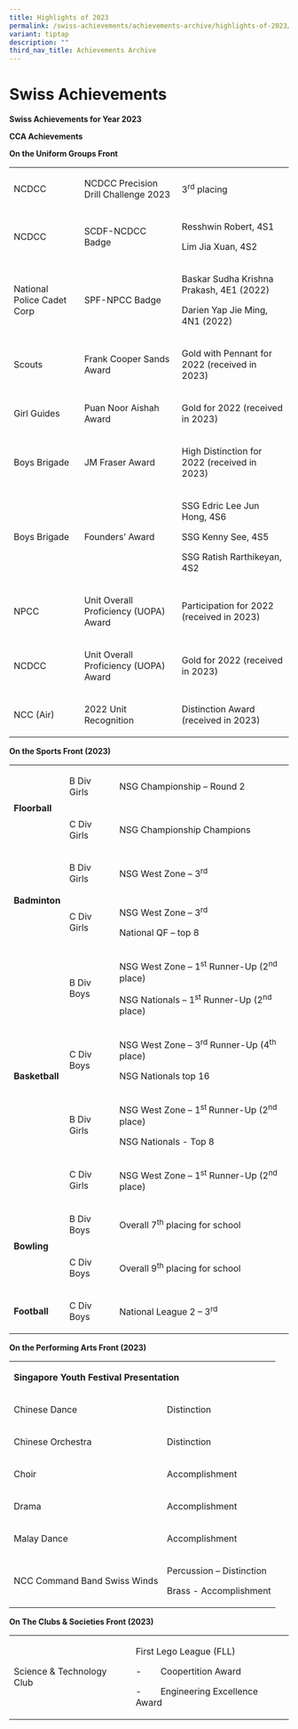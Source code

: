 ```yaml
---
title: Highlights of 2023
permalink: /swiss-achievements/achievements-archive/highlights-of-2023/
variant: tiptap
description: ""
third_nav_title: Achievements Archive
---
```

<h1><strong>Swiss Achievements</strong></h1>
<p><strong>Swiss Achievements for Year 2023</strong>
</p>
<p><strong>CCA Achievements</strong>
</p>
<p><strong>On the Uniform Groups Front</strong>&nbsp;</p>
<table style="minWidth: 75px">
<colgroup>
<col>
<col>
<col>
</colgroup>
<tbody>
<tr>
<td rowspan="1" colspan="1">
<p>NCDCC</p>
</td>
<td rowspan="1" colspan="1">
<p>NCDCC Precision Drill Challenge 2023</p>
</td>
<td rowspan="1" colspan="1">
<p>3<sup>rd</sup> placing</p>
</td>
</tr>
<tr>
<td rowspan="1" colspan="1">
<p>NCDCC</p>
</td>
<td rowspan="1" colspan="1">
<p>SCDF-NCDCC Badge</p>
</td>
<td rowspan="1" colspan="1">
<p>Resshwin Robert, 4S1</p>
<p>Lim Jia Xuan, 4S2</p>
</td>
</tr>
<tr>
<td rowspan="1" colspan="1">
<p>National Police Cadet Corp</p>
</td>
<td rowspan="1" colspan="1">
<p>SPF-NPCC Badge</p>
</td>
<td rowspan="1" colspan="1">
<p>Baskar Sudha Krishna Prakash, 4E1 (2022)</p>
<p>Darien Yap Jie Ming, 4N1 (2022)</p>
</td>
</tr>
<tr>
<td rowspan="1" colspan="1">
<p>Scouts</p>
</td>
<td rowspan="1" colspan="1">
<p>Frank Cooper Sands Award</p>
</td>
<td rowspan="1" colspan="1">
<p>Gold with Pennant for 2022 (received in 2023)</p>
</td>
</tr>
<tr>
<td rowspan="1" colspan="1">
<p>Girl Guides</p>
</td>
<td rowspan="1" colspan="1">
<p>Puan Noor Aishah Award</p>
</td>
<td rowspan="1" colspan="1">
<p>Gold for 2022 (received in 2023)</p>
</td>
</tr>
<tr>
<td rowspan="1" colspan="1">
<p>Boys Brigade</p>
</td>
<td rowspan="1" colspan="1">
<p>JM Fraser Award</p>
</td>
<td rowspan="1" colspan="1">
<p>High Distinction for 2022 (received in 2023)</p>
</td>
</tr>
<tr>
<td rowspan="1" colspan="1">
<p>Boys Brigade</p>
</td>
<td rowspan="1" colspan="1">
<p>Founders’ Award</p>
</td>
<td rowspan="1" colspan="1">
<p>SSG Edric Lee Jun Hong, 4S6</p>
<p>SSG Kenny See, 4S5</p>
<p>SSG Ratish Rarthikeyan, 4S2<strong>&nbsp;</strong>
</p>
</td>
</tr>
<tr>
<td rowspan="1" colspan="1">
<p>NPCC</p>
</td>
<td rowspan="1" colspan="1">
<p>Unit Overall Proficiency (UOPA) Award</p>
</td>
<td rowspan="1" colspan="1">
<p>Participation for 2022 (received in 2023)</p>
</td>
</tr>
<tr>
<td rowspan="1" colspan="1">
<p>NCDCC</p>
</td>
<td rowspan="1" colspan="1">
<p>Unit Overall Proficiency (UOPA) Award</p>
</td>
<td rowspan="1" colspan="1">
<p>Gold for 2022 (received in 2023)</p>
</td>
</tr>
<tr>
<td rowspan="1" colspan="1">
<p>NCC (Air)</p>
</td>
<td rowspan="1" colspan="1">
<p>2022 Unit Recognition</p>
</td>
<td rowspan="1" colspan="1">
<p>Distinction Award (received in 2023)</p>
</td>
</tr>
</tbody>
</table>
<p><strong>On the Sports Front (2023)</strong>
</p>
<table style="minWidth: 75px">
<colgroup>
<col>
<col>
<col>
</colgroup>
<tbody>
<tr>
<td rowspan="2" colspan="1">
<p><strong>Floorball</strong>
</p>
</td>
<td rowspan="1" colspan="1">
<p>B Div Girls</p>
</td>
<td rowspan="1" colspan="1">
<p>NSG Championship – Round 2&nbsp;</p>
</td>
</tr>
<tr>
<td rowspan="1" colspan="1">
<p>C Div Girls</p>
</td>
<td rowspan="1" colspan="1">
<p>NSG Championship Champions</p>
</td>
</tr>
<tr>
<td rowspan="2" colspan="1">
<p><strong>Badminton</strong>
</p>
</td>
<td rowspan="1" colspan="1">
<p>B Div Girls</p>
</td>
<td rowspan="1" colspan="1">
<p>NSG West Zone – 3<sup>rd</sup>&nbsp;</p>
</td>
</tr>
<tr>
<td rowspan="1" colspan="1">
<p>C Div Girls</p>
</td>
<td rowspan="1" colspan="1">
<p>NSG West Zone – 3<sup>rd</sup>
</p>
<p>National QF – top 8</p>
</td>
</tr>
<tr>
<td rowspan="4" colspan="1">
<p><strong>Basketball</strong>
</p>
</td>
<td rowspan="1" colspan="1">
<p>B Div Boys</p>
</td>
<td rowspan="1" colspan="1">
<p>NSG West Zone – 1<sup>st</sup> Runner-Up (2<sup>nd</sup> place)</p>
<p>NSG Nationals – 1<sup>st</sup> Runner-Up (2<sup>nd</sup> place)</p>
</td>
</tr>
<tr>
<td rowspan="1" colspan="1">
<p>C Div Boys</p>
</td>
<td rowspan="1" colspan="1">
<p>NSG West Zone – 3<sup>rd</sup> Runner-Up (4<sup>th</sup> place)</p>
<p>NSG Nationals top 16</p>
</td>
</tr>
<tr>
<td rowspan="1" colspan="1">
<p>B Div Girls</p>
</td>
<td rowspan="1" colspan="1">
<p>NSG West Zone – 1<sup>st </sup>Runner-Up (2<sup>nd</sup> place)</p>
<p>NSG Nationals - Top 8</p>
</td>
</tr>
<tr>
<td rowspan="1" colspan="1">
<p>C Div Girls</p>
</td>
<td rowspan="1" colspan="1">
<p>NSG West Zone – 1<sup>st</sup> Runner-Up (2<sup>nd</sup> place)</p>
</td>
</tr>
<tr>
<td rowspan="2" colspan="1">
<p><strong>Bowling</strong>
</p>
</td>
<td rowspan="1" colspan="1">
<p>B Div Boys</p>
</td>
<td rowspan="1" colspan="1">
<p>Overall 7<sup>th</sup> placing for school</p>
</td>
</tr>
<tr>
<td rowspan="1" colspan="1">
<p>C Div Boys</p>
</td>
<td rowspan="1" colspan="1">
<p>Overall 9<sup>th</sup> placing for school</p>
</td>
</tr>
<tr>
<td rowspan="1" colspan="1">
<p><strong>Football</strong>
</p>
</td>
<td rowspan="1" colspan="1">
<p>C Div Boys</p>
</td>
<td rowspan="1" colspan="1">
<p>National League 2 – 3<sup>rd</sup>
</p>
</td>
</tr>
</tbody>
</table>
<p><strong>On the Performing Arts Front (2023)</strong>
</p>
<table style="minWidth: 50px">
<colgroup>
<col>
<col>
</colgroup>
<tbody>
<tr>
<td rowspan="1" colspan="2">
<p><strong>Singapore Youth Festival Presentation</strong>
</p>
</td>
</tr>
<tr>
<td rowspan="1" colspan="1">
<p>Chinese Dance</p>
</td>
<td rowspan="1" colspan="1">
<p>Distinction</p>
</td>
</tr>
<tr>
<td rowspan="1" colspan="1">
<p>Chinese Orchestra</p>
</td>
<td rowspan="1" colspan="1">
<p>Distinction</p>
</td>
</tr>
<tr>
<td rowspan="1" colspan="1">
<p>Choir</p>
</td>
<td rowspan="1" colspan="1">
<p>Accomplishment</p>
</td>
</tr>
<tr>
<td rowspan="1" colspan="1">
<p>Drama</p>
</td>
<td rowspan="1" colspan="1">
<p>Accomplishment</p>
</td>
</tr>
<tr>
<td rowspan="1" colspan="1">
<p>Malay Dance</p>
</td>
<td rowspan="1" colspan="1">
<p>Accomplishment</p>
</td>
</tr>
<tr>
<td rowspan="1" colspan="1">
<p>NCC Command Band Swiss Winds</p>
</td>
<td rowspan="1" colspan="1">
<p>Percussion – Distinction</p>
<p>Brass - Accomplishment</p>
</td>
</tr>
</tbody>
</table>
<p><strong>On The Clubs &amp; Societies Front (2023)</strong>&nbsp;&nbsp;&nbsp;&nbsp;&nbsp;</p>
<table style="minWidth: 50px">
<colgroup>
<col>
<col>
</colgroup>
<tbody>
<tr>
<td rowspan="1" colspan="1">
<p>Science &amp; Technology Club</p>
</td>
<td rowspan="1" colspan="1">
<p>First Lego League (FLL)</p>
<p>-&nbsp;&nbsp;&nbsp;&nbsp;&nbsp;&nbsp;&nbsp; Coopertition Award</p>
<p>-&nbsp;&nbsp;&nbsp;&nbsp;&nbsp;&nbsp;&nbsp; Engineering Excellence Award</p>
</td>
</tr>
</tbody>
</table>
<p></p>